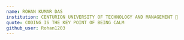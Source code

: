 ```yaml
---
name: ROHAN KUMAR DAS
institution: CENTURION UNIVERSITY OF TECHNOLOGY AND MANAGEMENT 🚩
quote: CODING IS THE KEY POINT OF BEING CALM
github_user: Rohan1203
---
```


